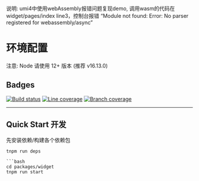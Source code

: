 
#
说明: umi4中使用webAssembly报错问题复现demo, 调用wasm的代码在widget/pages/index line3，控制台报错 “Module not found: Error: No parser registered for webassembly/async”
# 环境配置

<!-- 安装 node、npm、tnpm 安装 learn npm install -g lerna -->

注意: Node 请使用 12+ 版本 (推荐 v16.13.0)

## Badges

[![Build status][build-status-image]][aone-ci-url]
[![Line coverage][line-coverage-image]][aone-ci-url]
[![Branch coverage][branch-coverage-image]][aone-ci-url]


[aone-ci-url]: https://aone-api.alibaba-inc.com/ak/testservice/api/badge/link?repo=https://github.com/deepdeepstudy/test-umi4-wasm.git
[build-status-image]: https://aone-api.alibaba-inc.com/ak/testservice/api/badge/query?repo=https://github.com/deepdeepstudy/test-umi4-wasm.git&type=%E6%9E%84%E5%BB%BA%E7%8A%B6%E6%80%81
[line-coverage-image]: https://aone-api.alibaba-inc.com/ak/testservice/api/badge/query?repo=https://github.com/deepdeepstudy/test-umi4-wasm.git&type=%E5%8D%95%E6%B5%8B%E8%A1%8C%E8%A6%86%E7%9B%96%E7%8E%87
[branch-coverage-image]: https://aone-api.alibaba-inc.com/ak/testservice/api/badge/query?repo=https://github.com/deepdeepstudy/test-umi4-wasm.git&type=%E5%8D%95%E6%B5%8B%E5%88%86%E6%94%AF%E8%A6%86%E7%9B%96%E7%8E%87

--------------------

## Quick Start 开发


先安装依赖/构建各个依赖包

```
tnpm run deps

```bash
cd packages/widget
tnpm run start



